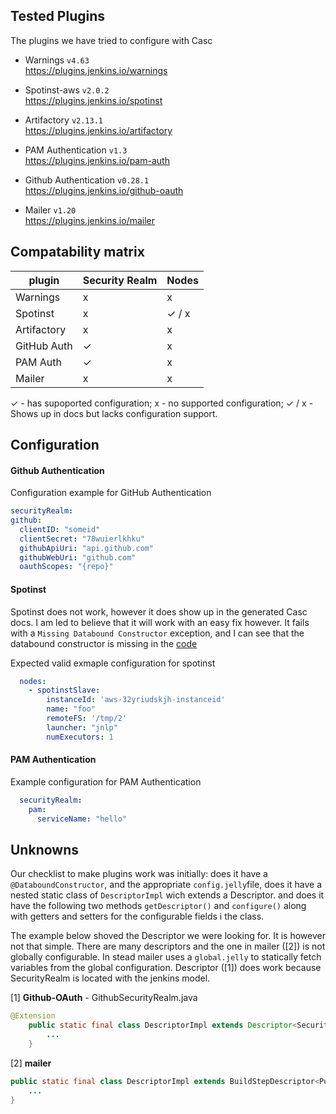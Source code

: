 ## Tested Plugins
The plugins we have tried to configure with Casc

- Warnings `v4.63`   
https://plugins.jenkins.io/warnings  

- Spotinst-aws `v2.0.2`   
https://plugins.jenkins.io/spotinst

- Artifactory `v2.13.1`   
https://plugins.jenkins.io/artifactory 

- PAM Authentication `v1.3`   
https://plugins.jenkins.io/pam-auth 

- Github Authentication `v0.28.1`   
https://plugins.jenkins.io/github-oauth 

- Mailer `v1.20`   
https://plugins.jenkins.io/mailer 


## Compatability matrix

| plugin        | Security Realm | Nodes   |
|---------------|----------------|---------|
| Warnings      | x              |x        |
| Spotinst      | x              | &#x2713; / x|
| Artifactory   | x              |x
| GitHub Auth   | &#x2713;       |x
| PAM Auth      | &#x2713;       |x
| Mailer        | x              |x

&#x2713; - has supoported configuration; x - no supported configuration; &#x2713; / x - Shows up in docs but lacks configuration support.

## Configuration

#### Github Authentication 

Configuration example for GitHub Authentication
  ```yml
securityRealm:
  github:
    clientID: "someid"
    clientSecret: "78wuierlkhku"
    githubApiUri: "api.github.com"
    githubWebUri: "github.com"
    oauthScopes: "{repo}"
  ```

#### Spotinst

Spotinst does not work, however it does show up in the generated Casc docs. I am led to believe that it will work with an easy fix however. It fails with a `Missing Databound Constructor` exception, and I can see that the databound constructor is missing in the [code](https://github.com/jenkinsci/spotinst-plugin/blob/08391e59d47506c12b2f061a01a12f9cef1c3c84/src/main/java/hudson/plugins/spotinst/slave/SpotinstSlave.java#L38)

Expected valid exmaple configuration for spotinst
```yml
  nodes:
    - spotinstSlave:
        instanceId: 'aws-32yriudskjh-instanceid' 
        name: "foo"
        remoteFS: '/tmp/2'
        launcher: "jnlp"
        numExecutors: 1

```

#### PAM Authentication

Example configuration for PAM Authentication
```yml
  securityRealm:
    pam:
      serviceName: "hello"
```

## Unknowns

Our checklist to make plugins work was initially: does it have a `@DataboundConstructor`, and the appropriate `config.jelly`file, does it have a nested static class of `DescriptorImpl` wich extends a Descriptor. and does it have the following two methods `getDescriptor()` and `configure()` along with getters and setters for the configurable fields i the class. 

The example below shoved the Descriptor we were looking for. It is however not that simple. There are many descriptors and the one in mailer ([2]) is not globally configurable. In stead mailer uses a `global.jelly` to statically fetch variables from the global configuration. Descriptor ([1]) does work because SecurityRealm is located with the jenkins model. 

[1] **Github-OAuth** - GithubSecurityRealm.java
```java
@Extension
    public static final class DescriptorImpl extends Descriptor<SecurityRealm> {
        ...
    }
```

[2] **mailer** 
```java
public static final class DescriptorImpl extends BuildStepDescriptor<Publisher> {
    ...
}
```